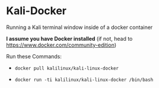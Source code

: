 # Kali-Docker
  Running a Kali terminal window inside of a docker container



**I assume you have Docker installed** (if not, head to https://www.docker.com/community-edition)


 Run these Commands: 

* `docker pull kalilinux/kali-linux-docker`

* `docker run -ti kalilinux/kali-linux-docker /bin/bash`
